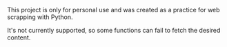 This project is only for personal use and was created as a practice for web scrapping with Python.

It's not currently supported, so some functions can fail to fetch the desired content.